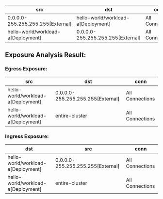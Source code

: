 | src | dst | conn |
|-----|-----|------|
| 0.0.0.0-255.255.255.255[External] | hello-world/workload-a[Deployment] | All Connections |
| hello-world/workload-a[Deployment] | 0.0.0.0-255.255.255.255[External] | All Connections |
## Exposure Analysis Result:
### Egress Exposure:
| src | dst | conn |
|-----|-----|------|
| hello-world/workload-a[Deployment] | 0.0.0.0-255.255.255.255[External] | All Connections |
| hello-world/workload-a[Deployment] | entire-cluster | All Connections |

### Ingress Exposure:
| dst | src | conn |
|-----|-----|------|
| hello-world/workload-a[Deployment] | 0.0.0.0-255.255.255.255[External] | All Connections |
| hello-world/workload-a[Deployment] | entire-cluster | All Connections |
